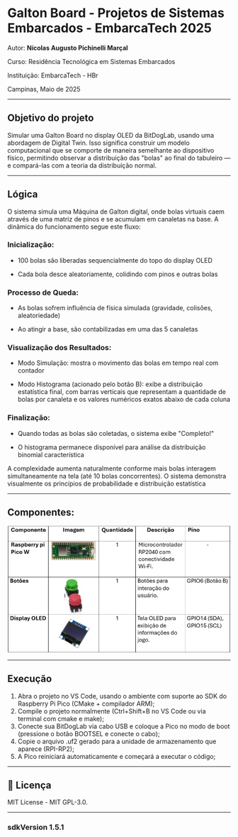 # Galton Board - Projetos de Sistemas Embarcados - EmbarcaTech 2025

Autor: **Nícolas Augusto Pichinelli Marçal**

Curso: Residência Tecnológica em Sistemas Embarcados

Instituição: EmbarcaTech - HBr

Campinas, Maio de 2025

---

## Objetivo do projeto

Simular uma Galton Board no display OLED da BitDogLab, usando uma abordagem de Digital Twin. Isso significa construir um modelo computacional que se comporte de maneira semelhante ao dispositivo físico, permitindo observar a distribuição das "bolas" ao final do tabuleiro — e compará-las com a teoria da distribuição normal.

---

## Lógica 

O sistema simula uma Máquina de Galton digital, onde bolas virtuais caem através de uma matriz de pinos e se acumulam em canaletas na base. A dinâmica do funcionamento segue este fluxo:

### Inicialização:

- 100 bolas são liberadas sequencialmente do topo do display OLED

- Cada bola desce aleatoriamente, colidindo com pinos e outras bolas

### Processo de Queda:

- As bolas sofrem influência de física simulada (gravidade, colisões, aleatoriedade)

- Ao atingir a base, são contabilizadas em uma das 5 canaletas

### Visualização dos Resultados:

- Modo Simulação: mostra o movimento das bolas em tempo real com contador

- Modo Histograma (acionado pelo botão B): exibe a distribuição estatística final, com barras verticais que representam a quantidade de bolas por canaleta e os valores numéricos exatos abaixo de cada coluna

### Finalização:

- Quando todas as bolas são coletadas, o sistema exibe "Completo!"

- O histograma permanece disponível para análise da distribuição binomial característica

A complexidade aumenta naturalmente conforme mais bolas interagem simultaneamente na tela (até 10 bolas concorrentes). O sistema demonstra visualmente os princípios de probabilidade e distribuição estatística

---

## Componentes:

![componentes_Galton_Board](https://github.com/EmbarcaTech-2025/lab01_galton_board-nmarcal/blob/061cf471ceaa03de75cc0a1d5c6e7479a0b51f4d/assets/lista_componentes1.jpg?raw=true)

---

## Execução

1. Abra o projeto no VS Code, usando o ambiente com suporte ao SDK do Raspberry Pi Pico (CMake + compilador ARM);
2. Compile o projeto normalmente (Ctrl+Shift+B no VS Code ou via terminal com cmake e make);
3. Conecte sua BitDogLab via cabo USB e coloque a Pico no modo de boot (pressione o botão BOOTSEL e conecte o cabo);
4. Copie o arquivo .uf2 gerado para a unidade de armazenamento que aparece (RPI-RP2);
5. A Pico reiniciará automaticamente e começará a executar o código;

---

## 📜 Licença
MIT License - MIT GPL-3.0.

---
### sdkVersion 1.5.1

